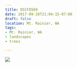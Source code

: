 ```yaml
---
title: DSCF8569
date: 2017-09-26T21:04:15-07:00
draft: false
location: Mt. Rainier, WA
tags:
- Mt. Rainier, WA
- landscapes
- trees

---
```

![](https://d17enza3bfujl8.cloudfront.net/DSCF8569.jpg)
